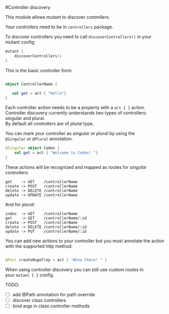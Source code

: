 #Controller discovery

This module allows mutant to discover controllers.

Your controllers need to be in `controllers` package.

To discover controllers you need to call `discoverControllers()` in your
mutant config:
```Kotlin
mutant {
    discoverControllers()
}
```

This is the basic controller form:
```kotlin

object ControllerName {

   val get = act { "Hello"}
}

```

Each controller action needs to be a property with a `act { }` action.  
Controller discovery currently understands two types of controllers: singular and plural.  
By default all controllers are of _plural_ type.

You can mark your controller as _singular_ or _plural_ by using the  
`@Singular` or `@Plural` annotation.


```kotlin
@Singular object Codex {
    val get = act { "Welcome to Codex! "}
}
```

These actions will be recognized and mapped as routes for _singular_ controllers:  
```
get    -> GET    /controllerName  
create -> POST   /controllerName  
delete -> DELETE /controllerName  
update -> UPDATE /controllerName  
```

And for _plural_:
```
index  -> GET    /controllerName
get    -> GET    /controllerName/:id
create -> POST   /controllerName
delete -> DELETE /controllerName/:id
update -> PUT    /controllerName/:id
```

You can add new actions to your controller but you must annotate the
action with the supported http method:
```kotlin

@Post createHugeTrap = act { "Whoa there! " }

```

When using controller discovery you can still use custom routes in  
your `mutant { }` config.

TODO:
- [ ] add @Path annotation for path override
- [ ] discover class controllers
- [ ] bind args in class controller methods
